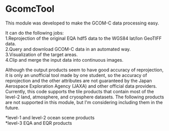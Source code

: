 # GcomcTool
This module was developed to make the GCOM-C data processing easy.

It can do the following jobs:<br>
1.Reprojection of the original EQA hdf5 data to the WGS84 lat/lon GeoTIFF data.<br>
2.Query and download GCOM-C data in an automated way.<br>
3.Visualization of the target areas.<br>
4.Clip and merge the input data into continuous images.<br>

Although the output products seem to have good accuracy of reprojection, it is only an unofficial tool made by one student, so the accuracy of reprojection and the other attributes are not guaranteed by the Japan Aerospace Exploration Agency (JAXA) and other official data providers.
Currently, this code supports the tile products that contain most of the level-2 land, atmosphere, and cryosphere datasets. The following products are not supported in this module, but I'm considering including them in the future. 

*level-1 and level-2 ocean scene products <br>
*level-3 EQA and EQR products
